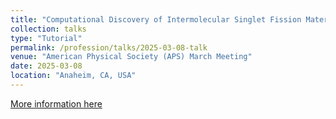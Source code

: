 ```yaml
---
title: "Computational Discovery of Intermolecular Singlet Fission Materials Using Many-Body Perturbation Theory"
collection: talks
type: "Tutorial"
permalink: /profession/talks/2025-03-08-talk
venue: "American Physical Society (APS) March Meeting"
date: 2025-03-08
location: "Anaheim, CA, USA"
---
```


[More information here](https://summit.aps.org/events/MAR-F47/5)